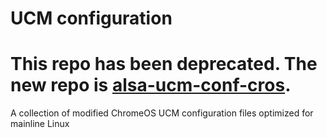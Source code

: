 # UCM configuration

# This repo has been deprecated. The new repo is [alsa-ucm-conf-cros](https://github.com/WeirdTreeThing/alsa-ucm-conf-cros).

A collection of modified ChromeOS UCM configuration files optimized for mainline Linux
